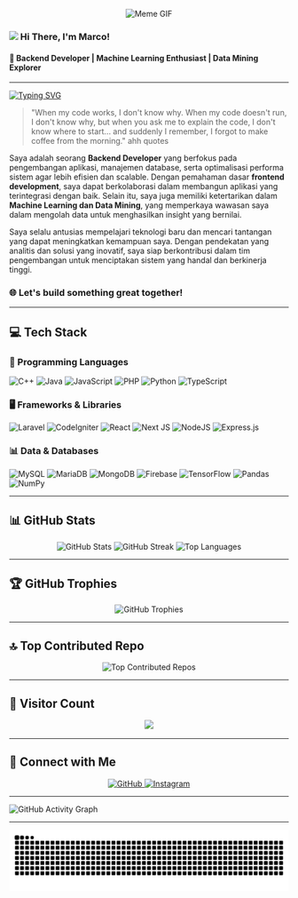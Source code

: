 <p align="center">
    <img src="https://media1.giphy.com/media/v1.Y2lkPTc5MGI3NjExZnRqMDg1YTJzeWYxNWJ6NGRrZG94M25wdDg3amNjZGRzMXdtdTJndyZlcD12MV9pbnRlcm5hbF9naWZfYnlfaWQmY3Q9Zw/Qn74oPyaKYBpVWdA7t/giphy.gif" alt="Meme GIF" />
</p>

### <img src="https://tva1.sinaimg.cn/large/e6c9d24egy1h1571l0uucg205k05egri.gif" width="25"> Hi There, I'm Marco!

#### 🚀 Backend Developer | Machine Learning Enthusiast | Data Mining Explorer

---

[![Typing SVG](https://readme-typing-svg.demolab.com?font=Fira+Code&pause=1000&color=F7D300&width=435&lines=Backend+Developer;Web+Development+Enthusiast;Machine+Learning+Explorer)](https://git.io/typing-svg)

> "When my code works, I don't know why. When my code doesn't run, I don't know why, but when you ask me to explain the code, I don't know where to start... and suddenly I remember, I forgot to make coffee from the morning." ahh quotes

Saya adalah seorang **Backend Developer** yang berfokus pada pengembangan aplikasi, manajemen database, serta optimalisasi performa sistem agar lebih efisien dan scalable. Dengan pemahaman dasar **frontend development**, saya dapat berkolaborasi dalam membangun aplikasi yang terintegrasi dengan baik. Selain itu, saya juga memiliki ketertarikan dalam **Machine Learning dan Data Mining**, yang memperkaya wawasan saya dalam mengolah data untuk menghasilkan insight yang bernilai.

Saya selalu antusias mempelajari teknologi baru dan mencari tantangan yang dapat meningkatkan kemampuan saya. Dengan pendekatan yang analitis dan solusi yang inovatif, saya siap berkontribusi dalam tim pengembangan untuk menciptakan sistem yang handal dan berkinerja tinggi.

### 🌐 Let's build something great together!

---

## 💻 Tech Stack

### 🚀 Programming Languages

![C++](https://img.shields.io/badge/c++-%2300599C.svg?style=for-the-badge&logo=c%2B%2B&logoColor=white)
![Java](https://img.shields.io/badge/java-%23ED8B00.svg?style=for-the-badge&logo=openjdk&logoColor=white)
![JavaScript](https://img.shields.io/badge/javascript-%23323330.svg?style=for-the-badge&logo=javascript&logoColor=%23F7DF1E)
![PHP](https://img.shields.io/badge/php-%23777BB4.svg?style=for-the-badge&logo=php&logoColor=white)
![Python](https://img.shields.io/badge/python-3670A0?style=for-the-badge&logo=python&logoColor=ffdd54)
![TypeScript](https://img.shields.io/badge/typescript-%23007ACC.svg?style=for-the-badge&logo=typescript&logoColor=white)

### 🖥️ Frameworks & Libraries

![Laravel](https://img.shields.io/badge/laravel-%23FF2D20.svg?style=for-the-badge&logo=laravel&logoColor=white)
![CodeIgniter](https://img.shields.io/badge/CodeIgniter-%23EF4223.svg?style=for-the-badge&logo=codeIgniter&logoColor=white)
![React](https://img.shields.io/badge/react-%2320232a.svg?style=for-the-badge&logo=react&logoColor=%2361DAFB)
![Next JS](https://img.shields.io/badge/Next-black?style=for-the-badge&logo=next.js&logoColor=white)
![NodeJS](https://img.shields.io/badge/node.js-6DA55F?style=for-the-badge&logo=node.js&logoColor=white)
![Express.js](https://img.shields.io/badge/express.js-%23404d59.svg?style=for-the-badge&logo=express&logoColor=%2361DAFB)

### 📊 Data & Databases

![MySQL](https://img.shields.io/badge/mysql-4479A1.svg?style=for-the-badge&logo=mysql&logoColor=white)
![MariaDB](https://img.shields.io/badge/MariaDB-003545?style=for-the-badge&logo=mariadb&logoColor=white)
![MongoDB](https://img.shields.io/badge/MongoDB-%234ea94b.svg?style=for-the-badge&logo=mongodb&logoColor=white)
![Firebase](https://img.shields.io/badge/firebase-%23039BE5.svg?style=for-the-badge&logo=firebase)
![TensorFlow](https://img.shields.io/badge/TensorFlow-%23FF6F00.svg?style=for-the-badge&logo=TensorFlow&logoColor=white)
![Pandas](https://img.shields.io/badge/pandas-%23150458.svg?style=for-the-badge&logo=pandas&logoColor=white)
![NumPy](https://img.shields.io/badge/numpy-%23013243.svg?style=for-the-badge&logo=numpy&logoColor=white)

---

## 📊 GitHub Stats

<div align="center">
    <img src="https://github-readme-stats.vercel.app/api?username=japri099&theme=dark&hide_border=false&include_all_commits=true&count_private=true" alt="GitHub Stats" />
    <img src="https://github-readme-streak-stats.herokuapp.com/?user=japri099&theme=dark&hide_border=false" alt="GitHub Streak" />
    <img src="https://github-readme-stats.vercel.app/api/top-langs/?username=japri099&theme=dark&hide_border=false&include_all_commits=true&count_private=true&layout=compact" alt="Top Languages" />
</div>

---

## 🏆 GitHub Trophies

<p align="center">
    <img src="https://github-profile-trophy.vercel.app/?username=japri099&theme=radical&no-frame=false&no-bg=false&margin-w=4" alt="GitHub Trophies" />
</p>

---

## 🔝 Top Contributed Repo

<p align="center">
    <img src="https://github-contributor-stats.vercel.app/api?username=japri099&limit=5&theme=dark&combine_all_yearly_contributions=true" alt="Top Contributed Repos" />
</p>

---

## 🚀 Visitor Count

<p align="center">
    <img src="https://komarev.com/ghpvc/?username=japri099&style=flat-square"/>
</p>

---

## 💬 Connect with Me

<p align="center">
    <a href="https://github.com/japri099" target="_blank">
        <img src="https://img.shields.io/badge/github-%2324292e.svg?&style=for-the-badge&logo=github&logoColor=white" alt="GitHub" />
    </a>
    <a href="https://www.instagram.com/japr1_in/" target="_blank">
        <img src="https://img.shields.io/badge/instagram-%23000000.svg?&style=for-the-badge&logo=instagram&logoColor=white" alt="Instagram" />
    </a>
</p>

---

![GitHub Activity Graph](https://github-readme-activity-graph.vercel.app/graph?username=japri099&theme=react-dark)

---

<img src="https://raw.githubusercontent.com/japri099/japri099/output/snake.svg" alt="Snake animation" />
